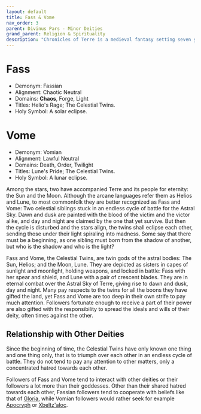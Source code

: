 ```yaml
---
layout: default
title: Fass & Vome
nav_order: 3
parent: Divinus Pars - Minor Deities
grand_parent: Religion & Spirituality
description: "Chronicles of Terre is a medieval fantasy setting seven years in the writing, currently for dungeons & dragons 5th edition."
---
```


# Fass

- Demonym: Fassian 
- Alignment: Chaotic Neutral
- Domains: **Chaos**, Forge, Light
- Titles: Helio's Rage; The Celestial Twins.
- Holy Symbol: A solar eclipse.

# Vome

- Demonym: Vomian
- Alignment: Lawful Neutral
- Domains: Death, Order, Twilight
- Titles: Lune's Pride; The Celestial Twins.
- Holy Symbol: A lunar eclipse.

Among the stars, two have accompanied Terre and its people for eternity: the Sun and the Moon. Although the arcane languages refer them as Helios and Lune, to most commonfolk they are better recognized as Fass and Vome: Two celestial siblings stuck in an endless cycle of battle for the Astral Sky. Dawn and dusk are painted with the blood of the victim and the victor alike, and day and night are claimed by the one that yet survive. But then the cycle is disturbed and the stars align, the twins shall eclipse each other, sending those under their light spiraling into madness. Some say that there must be a beginning, as one sibling must born from the shadow of another, but who is the shadow and who is the light?

Fass and Vome, the Celestial Twins, are twin gods of the astral bodies: The Sun, Helios; and the Moon, Lune. They are depicted as sisters in capes of sunlight and moonlight, holding weapons, and locked in battle: Fass with her spear and shield, and Lune with a pair of crescent blades. They are in eternal combat over the Astral Sky of Terre, giving rise to dawn and dusk, day and night. Many pay respects to the twins for all the boons they have gifted the land, yet Fass and Vome are too deep in their own strife to pay much attention. Followers fortunate enough to receive a part of their power are also gifted with the responsibility to spread the ideals and wills of their deity, often times against the other.

## Relationship with Other Deities

Since the beginning of time, the Celestial Twins have only known one thing and one thing only, that is to triumph over each other in an endless cycle of battle. They do not tend to pay any attention to other matters, only a concentrated hatred towards each other.

Followers of Fass and Vome tend to interact with other deities or their followers a lot more than their goddesses. Other than their shared hatred towards each other, Fassian followers tend to cooperate with beliefs like that of [Gloria](../maioris/Gloria), while Vomian followers would rather seek for example [Apocryph](../maioris/Apocryph) or [Xbeltz'aloc](../patronus/Xbeltz'aloc).